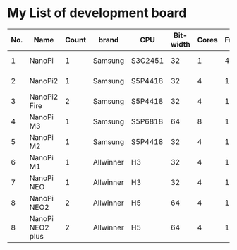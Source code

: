 # My List of development board

   No. | Name              | Count | brand  | CPU | Bit-width | Cores | Frequency | Core type | RAM | ROM | Software Platform | Network 
   --- | ---------------- | ----- | --------- | ------- | -- | - | ------ | ---------- | ---- | ----- | ------------- | ---
   1   | NanoPi           |   1   | Samsung   | S3C2451 | 32 | 1 | 400MHz | ARM9       | 64M  | 8G Tf | Linux         | WiFi   
   2   | NanoPi2          |   1   | Samsung   | S5P4418 | 32 | 4 | 1.4GHz | Cortex-A9  | 1G   | 8G Tf | Linux/Android | WiFi   
   3   | NanoPi2 Fire     |   2   | Samsung   | S5P4418 | 32 | 4 | 1.4GHz | Cortex-A9  | 1G   | 8G Tf | Linux/Android | Ethernet
   4   | NanoPi M3        |   1   | Samsung   | S5P6818 | 64 | 8 | 1.4GHz | Cortex-A53 | 1G   | 8G Tf | Linux/Android | Ethernet/WiFi   
   5   | NanoPi M2        |   1   | Samsung   | S5P4418 | 32 | 4 | 1.4GHz | Cortex-A9  | 1G   | 8G Tf | Linux/Android | Ethernet
   6   | NanoPi M1        |   1   | Allwinner | H3      | 32 | 4 | 1.2GHz | Cortex-A7  | 512M | 8G Tf | Linux/Android | Ethernet
   7   | NanoPi NEO       |   1   | Allwinner | H3      | 32 | 4 | 1.2GHz | Cortex-A7  | 512M | 8G Tf | Linux         | Ethernet
   8   | NanoPi NEO2      |   2   | Allwinner | H5      | 64 | 4 | 1.2GHz | Cortex-A53 | 1G   | 8G    | Linux         | Ethernet
   8   | NanoPi NEO2 plus |   2   | Allwinner | H5      | 64 | 4 | 1.2GHz | Cortex-A53 | 1G   | 8G    | Linux         | Ethernet




